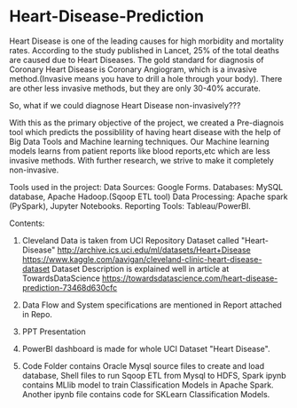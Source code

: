 # Heart-Disease-Prediction
Heart Disease is one of the leading causes for high morbidity and mortality rates. According to the study published in Lancet, 25% of the total deaths are caused due to Heart Diseases. The gold standard for diagnosis of Coronary Heart Disease is Coronary Angiogram, which is a invasive method.(Invasive means you have to drill a hole through your body). There are other less invasive methods, but they are only 30-40% accurate.

So, what if we could diagnose Heart Disease non-invasively???

With this as the primary objective of the project, we created a Pre-diagnois tool which predicts the possiblility of having heart disease with the help of Big Data Tools and Machine learning techniques. Our Machine learning models learns from patient reports like blood reports,etc which are less invasive methods. With further research, we strive to make it completely non-invasive.

Tools used in the project:
Data Sources: Google Forms.
Databases: MySQL database, Apache Hadoop.(Sqoop ETL tool) 
Data Processing: Apache spark (PySpark), Jupyter Notebooks.
Reporting Tools: Tableau/PowerBI.

Contents:
1. Cleveland Data is taken from UCI Repository Dataset called "Heart-Disease" http://archive.ics.uci.edu/ml/datasets/Heart+Disease https://www.kaggle.com/aavigan/cleveland-clinic-heart-disease-dataset
Dataset Description is explained well in article at TowardsDataScience https://towardsdatascience.com/heart-disease-prediction-73468d630cfc

2. Data Flow and System specifications are mentioned in Report attached in Repo.
4. PPT Presentation
5. PowerBI dashboard is made for whole UCI Dataset "Heart Disease".
6. Code Folder contains Oracle Mysql source files to create and load database,
Shell files to run Sqoop ETL from Mysql to HDFS, 
Spark ipynb contains MLlib model to train Classification Models in Apache Spark.
Another ipynb file contains code for SKLearn Classification Models.
